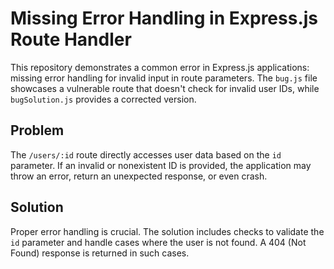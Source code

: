 # Missing Error Handling in Express.js Route Handler

This repository demonstrates a common error in Express.js applications: missing error handling for invalid input in route parameters.  The `bug.js` file showcases a vulnerable route that doesn't check for invalid user IDs, while `bugSolution.js` provides a corrected version.

## Problem

The `/users/:id` route directly accesses user data based on the `id` parameter. If an invalid or nonexistent ID is provided, the application may throw an error, return an unexpected response, or even crash. 

## Solution

Proper error handling is crucial. The solution includes checks to validate the `id` parameter and handle cases where the user is not found. A 404 (Not Found) response is returned in such cases.